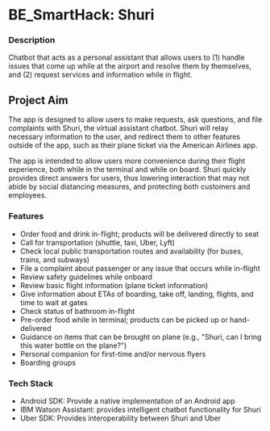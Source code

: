 # BE_SmartHack: Shuri

### Description
Chatbot that acts as a personal assistant that allows users to (1) handle issues that come up while at the airport and resolve them by themselves, 
and (2) request services and information while in flight.

## Project Aim
The app is designed to allow users to make requests, ask questions, and file complaints with Shuri, the virtual assistant chatbot. Shuri will relay necessary
information to the user, and redirect them to other features outside of the app, such as their plane ticket via the American Airlines app.

The app is intended to allow users more convenience during their flight experience, both while in the terminal and while on board. Shuri quickly provides direct
answers for users, thus lowering interaction that may not abide by social distancing measures, and protecting both customers and employees.

### Features
* Order food and drink in-flight; products will be delivered directly to seat
* Call for transportation (shuttle, taxi, Uber, Lyft)
* Check local public transportation routes and availability (for buses, trains, and subways)
* File a complaint about passenger or any issue that occurs while in-flight
* Review safety guidelines while onboard
* Review basic flight information (plane ticket information)
* Give information about ETAs of boarding, take off, landing, flights, and time to wait at gates
* Check status of bathroom in-flight
* Pre-order food while in terminal; products can be picked up or hand-delivered
* Guidance on items that can be brought on plane (e.g., "Shuri, can I bring this water bottle on the plane?")
* Personal companion for first-time and/or nervous flyers
* Boarding groups

### Tech Stack
* Android SDK: Provide a native implementation of an Android app
* IBM Watson Assistant: provides intelligent chatbot functionality for Shuri
* Uber SDK: Provides interoperability between Shuri and Uber
